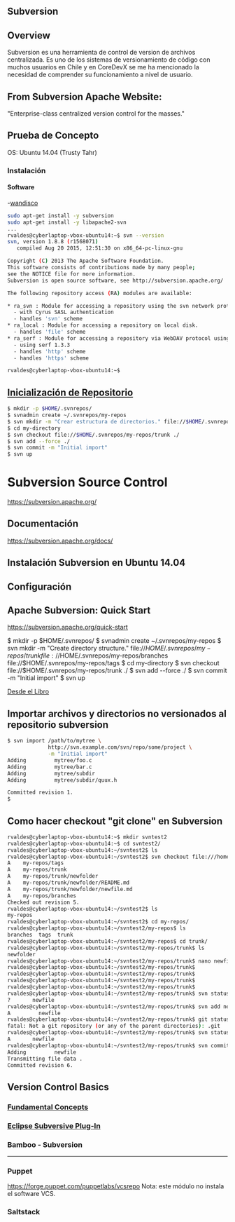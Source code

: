 ## Subversion

## Overview

Subversion es una herramienta de control de version de archivos centralizada. 
Es uno de los sistemas de versionamiento de código con muchos usuarios en Chile
y en CoreDevX se me ha mencionado la necesidad de comprender su funcionamiento 
a nivel de usuario.


## From Subversion Apache Website:

"Enterprise-class centralized version control for the masses."


## Prueba de Concepto

OS: Ubuntu 14.04 (Trusty Tahr)

### Instalación

#### Software

-[wandisco](https://www.wandisco.com/subversion/download#ubuntu)

```bash
sudo apt-get install -y subversion
sudo apt-get install -y libapache2-svn
...
rvaldes@cyberlaptop-vbox-ubuntu14:~$ svn --version
svn, version 1.8.8 (r1568071)
   compiled Aug 20 2015, 12:51:30 on x86_64-pc-linux-gnu

Copyright (C) 2013 The Apache Software Foundation.
This software consists of contributions made by many people;
see the NOTICE file for more information.
Subversion is open source software, see http://subversion.apache.org/

The following repository access (RA) modules are available:

* ra_svn : Module for accessing a repository using the svn network protocol.
  - with Cyrus SASL authentication
  - handles 'svn' scheme
* ra_local : Module for accessing a repository on local disk.
  - handles 'file' scheme
* ra_serf : Module for accessing a repository via WebDAV protocol using serf.
  - using serf 1.3.3
  - handles 'http' scheme
  - handles 'https' scheme

rvaldes@cyberlaptop-vbox-ubuntu14:~$ 
```


## [Inicialización de Repositorio](https://subversion.apache.org/quick-start)

```bash
$ mkdir -p $HOME/.svnrepos/
$ svnadmin create ~/.svnrepos/my-repos
$ svn mkdir -m "Crear estructura de directorios." file://$HOME/.svnrepos/my-repos/trunk file://$HOME/.svnrepos/my-repos/branches file://$HOME/.svnrepos/my-repos/tags
$ cd my-directory
$ svn checkout file://$HOME/.svnrepos/my-repos/trunk ./
$ svn add --force ./
$ svn commit -m "Initial import"
$ svn up
```


# Subversion Source Control 
https://subversion.apache.org/


## Documentación

https://subversion.apache.org/docs/

## Instalación Subversion en Ubuntu 14.04
## Configuración
## Apache Subversion: Quick Start

https://subversion.apache.org/quick-start

$ mkdir -p $HOME/.svnrepos/
$ svnadmin create ~/.svnrepos/my-repos
$ svn mkdir -m "Create directory structure." file://$HOME/.svnrepos/my-repos/trunk file://$HOME/.svnrepos/my-repos/branches file://$HOME/.svnrepos/my-repos/tags
$ cd my-directory
$ svn checkout file://$HOME/.svnrepos/my-repos/trunk ./
$ svn add --force ./
$ svn commit -m "Initial import"
$ svn up


[Desde el Libro](http://svnbook.red-bean.com/nightly/en/svn.intro.quickstart.html)


## Importar archivos y directorios no versionados al repositorio subversion


```bash
$ svn import /path/to/mytree \
             http://svn.example.com/svn/repo/some/project \
             -m "Initial import"
Adding         mytree/foo.c
Adding         mytree/bar.c
Adding         mytree/subdir
Adding         mytree/subdir/quux.h

Committed revision 1.
$
```

## Como hacer checkout "git clone" en Subversion

```bash
rvaldes@cyberlaptop-vbox-ubuntu14:~$ mkdir svntest2
rvaldes@cyberlaptop-vbox-ubuntu14:~$ cd svntest2/
rvaldes@cyberlaptop-vbox-ubuntu14:~/svntest2$ ls
rvaldes@cyberlaptop-vbox-ubuntu14:~/svntest2$ svn checkout file:///home/rvaldes/.svnrepos/my-repos/
A    my-repos/tags
A    my-repos/trunk
A    my-repos/trunk/newfolder
A    my-repos/trunk/newfolder/README.md
A    my-repos/trunk/newfolder/newfile.md
A    my-repos/branches
Checked out revision 5.
rvaldes@cyberlaptop-vbox-ubuntu14:~/svntest2$ ls
my-repos
rvaldes@cyberlaptop-vbox-ubuntu14:~/svntest2$ cd my-repos/
rvaldes@cyberlaptop-vbox-ubuntu14:~/svntest2/my-repos$ ls
branches  tags  trunk
rvaldes@cyberlaptop-vbox-ubuntu14:~/svntest2/my-repos$ cd trunk/
rvaldes@cyberlaptop-vbox-ubuntu14:~/svntest2/my-repos/trunk$ ls
newfolder
rvaldes@cyberlaptop-vbox-ubuntu14:~/svntest2/my-repos/trunk$ nano newfile
rvaldes@cyberlaptop-vbox-ubuntu14:~/svntest2/my-repos/trunk$ 
rvaldes@cyberlaptop-vbox-ubuntu14:~/svntest2/my-repos/trunk$ 
rvaldes@cyberlaptop-vbox-ubuntu14:~/svntest2/my-repos/trunk$ 
rvaldes@cyberlaptop-vbox-ubuntu14:~/svntest2/my-repos/trunk$ 
rvaldes@cyberlaptop-vbox-ubuntu14:~/svntest2/my-repos/trunk$ svn status
?       newfile
rvaldes@cyberlaptop-vbox-ubuntu14:~/svntest2/my-repos/trunk$ svn add newfile 
A         newfile
rvaldes@cyberlaptop-vbox-ubuntu14:~/svntest2/my-repos/trunk$ git status
fatal: Not a git repository (or any of the parent directories): .git
rvaldes@cyberlaptop-vbox-ubuntu14:~/svntest2/my-repos/trunk$ svn status
A       newfile
rvaldes@cyberlaptop-vbox-ubuntu14:~/svntest2/my-repos/trunk$ svn commit -m "Agrega archivo desde otro folder"
Adding         newfile
Transmitting file data .
Committed revision 6.
```




## Version Control Basics 
### [Fundamental Concepts](http://svnbook.red-bean.com/en/1.7/svn.basic.version-control-basics.html)




### [Eclipse Subversive Plug-In](https://eclipse.org/subversive/installation-instructions.php)

### Bamboo - Subversion
---


### Puppet

https://forge.puppet.com/puppetlabs/vcsrepo
Nota: este módulo no instala el software VCS.

### Saltstack
